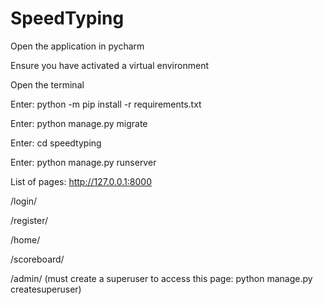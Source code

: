 # SpeedTyping
Open the application in pycharm

Ensure you have activated a virtual environment

Open the terminal

Enter: python -m pip install -r requirements.txt 

Enter: python manage.py migrate

Enter: cd speedtyping

Enter: python manage.py runserver



List of pages: http://127.0.0.1:8000

/login/

/register/

/home/

/scoreboard/

/admin/ (must create a superuser to access this page: python manage.py createsuperuser)

